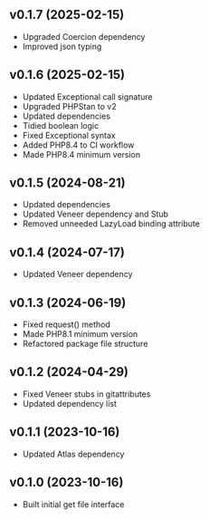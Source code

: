 ## v0.1.7 (2025-02-15)
* Upgraded Coercion dependency
* Improved json typing

## v0.1.6 (2025-02-15)
* Updated Exceptional call signature
* Upgraded PHPStan to v2
* Updated dependencies
* Tidied boolean logic
* Fixed Exceptional syntax
* Added PHP8.4 to CI workflow
* Made PHP8.4 minimum version

## v0.1.5 (2024-08-21)
* Updated dependencies
* Updated Veneer dependency and Stub
* Removed unneeded LazyLoad binding attribute

## v0.1.4 (2024-07-17)
* Updated Veneer dependency

## v0.1.3 (2024-06-19)
* Fixed request() method
* Made PHP8.1 minimum version
* Refactored package file structure

## v0.1.2 (2024-04-29)
* Fixed Veneer stubs in gitattributes
* Updated dependency list

## v0.1.1 (2023-10-16)
* Updated Atlas dependency

## v0.1.0 (2023-10-16)
* Built initial get file interface

